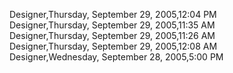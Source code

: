 ﻿Designer,Thursday, September 29, 2005,12:04 PM  Designer,Thursday, September 29, 2005,11:35 AM  Designer,Thursday, September 29, 2005,11:26 AM  Designer,Thursday, September 29, 2005,12:08 AM  Designer,Wednesday, September 28, 2005,5:00 PM